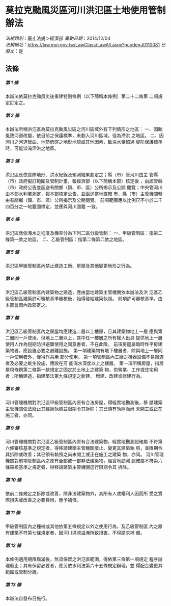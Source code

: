 # 莫拉克颱風災區河川洪氾區土地使用管制辦法

*法規類別*：廢止法規＞經濟部
*異動日期*：2014/12/04  
*法規網址*：https://law.moj.gov.tw/LawClass/LawAll.aspx?pcode=J0110081
*已廢止*：是


## 法條
##### 第 1 條
本辦法依莫拉克颱風災後重建特別條例（以下簡稱本條例）第二十二條第
二項規定訂定之。

##### 第 2 條
本辦法所稱洪氾區為莫拉克颱風災區之河川區域外有下列情形之地區：
一、因颱風致河道改變，依目前之保護標準，未劃入河川區域，但為滯洪
    之地區。
二、因河川之河道彎曲、地勢低窪之地形地貌或其他因素，致洪水量超過
    堤防保護標準時，可能溢淹滯洪之地區。

##### 第 3 條
洪氾區應依實際地形、洪水紀錄及預測結果劃定之；縣（市）管河川由主
管縣（市）政府擬訂範圍及管制計畫，報經濟部（以下簡稱本部）核定後
，由該管縣（市）政府公告並函送有關鄉（鎮、市、區）公所揭示及公開
閱覽；中央管河川由本部水利署測定，報本部核定公告，並函送當地直轄
市、縣（市）主管機關轉由有關鄉（鎮、市、區）公所揭示及公開閱覽。
前項範圍應以比例尺不小於二千四百分之一地籍圖標定，並應與河川圖籍
一致。

##### 第 4 條
洪氾區應依淹水之程度及機率分為下列二區分級管制：
一、甲級管制區：指第二條第一款之地區。
二、乙級管制區：指第二條第二款之地區。

##### 第 5 條
洪氾區甲級管制區內禁止建造工廠、房屋及其他變更地形之行為。

##### 第 6 條
洪氾區乙級管制區內建築物之建造，應由當地建築主管機關依本辦法及洪
氾區乙級管制區建築許可審核基準審核後，始得發給建築執照。
前項許可審核基準，由本部會商內政部定之。

##### 第 7 條
洪氾區乙級管制區內之房屋均應建造二層以上樓房，且其建築物地上一層
應與第二層同一戶使用。但地上二層以上，其中任一樓層之所有權人出具
提供地上一層使用人作為短期防洪避難使用之同意書者，不在此限。
前項房屋屬臨時性平房建築物者，應設置必要之避難設施。
第一項建築物有地下樓層者，除與地上一層同一戶使用者外，僅得作共用
部分使用。
第一項管制區內工廠之機器設備不易搬遷者及必要之維生設施，應設在可
能淹水深度以上之樓層。
第一項所稱房屋，指房屋稅條例第二條第一款規定之固定於土地上之建築
物，供營業、工作或住宅用者；所稱建造，指建築法第九條規定之新建、
增建、改建或修建行為。

##### 第 8 條
河川管理機關對洪氾區甲級管制區內原有合法房屋，得經實地勘測後，移
請建築主管機關依法廢止其建築執照並限期令其拆除；其已領有執照而尚
未開工或正在施工者，亦同。

##### 第 9 條
河川管理機關對洪氾區乙級管制區內原有合法建築物，經實地勘測認確屬
不符第六條審核基準之規定者，得移請建築主管機關廢止、變更其建築執
照，並限期令其拆除或改善；其已領有執照之尚未開工或正在施工之建築
物，亦同。
河川管理機關對前項管制區內之原有全部或一部非法建築物，經實地勘測
認確屬不符第六條審核基準之規定者，得移請建築主管機關逕行限期令其
拆除。

##### 第 10 條
依前二條規定之拆除或改善，除非法建築物外，其所有人或權利人因而所
受之實際損失或改善之必要費用，應予補償。

##### 第 11 條
甲級管制區內之種植或其他依第五條規定以外之使用行為，及乙級管制區
內之原有建築不符第七條規定者，因河川洪流溢淹所致損害，不得請求補
償。

##### 第 12 條
本條例適用期限屆滿後，無須保留之洪氾區範圍，得依第三條第一項規定
程序辦理廢止；其有保留必要者，應另依水利法第六十五條規定辦理，並
得配合變更其範圍或管制分級。

##### 第 13 條
本辦法自發布日施行。


